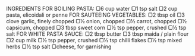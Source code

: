 INGREDIENTS FOR BOILING PASTA: ▢6 cup water ▢1 tsp salt ▢2 cup pasta, elicoidali or penne FOR SAUTEEING VEGETABLES: ▢2 tbsp oil ▢3 clove garlic, finely chopped ▢½ onion, chopped ▢½ carrot, chopped ▢½ capsicum, chopped ▢3 tbsp sweet corn ▢½ tsp pepper, crushed ▢½ tsp salt FOR WHITE PASTA SAUCE: ▢2 tbsp butter ▢3 tbsp maida / plain flour ▢2 cup milk ▢½ tsp pepper, crushed ▢½ tsp chilli flakes ▢½ tsp mixed herbs ▢½ tsp salt ▢cheese, for garnishing
